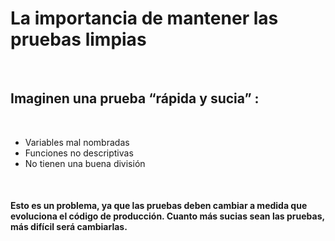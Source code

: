 
# La importancia de mantener las pruebas limpias

<br>

## Imaginen una prueba “rápida y sucia” :

<br>

- Variables mal nombradas
- Funciones no descriptivas
- No tienen una buena división

<br>

#### Esto es un problema, ya que las pruebas deben cambiar a medida que evoluciona el código de producción. Cuanto más sucias sean las pruebas, más difícil será cambiarlas.

<br>
